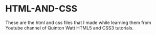 # HTML-AND-CSS
These are the html and css files that I made while learning them from Youtube channel of Quinton Watt HTML5 and CSS3 tutorials. 

<!--
HTML stands for HyperText Markup Language and is used to create the structure and content of a webpage.
Most HTML elements contain opening and closing tags with raw text or other HTML tags between them.
HTML elements can be nested inside other elements. The enclosed element is the child of the enclosing parent element.
Any visible content should be placed within the opening and closing '<body>' tags .
Headings and sub-headings, '<h1>' to '<h6>' tags, are used to enlarge text.
'<p>', '<span>' and '<div>' tags specify text or blocks.
The '<em>' and '<strong>' tags are used to emphasize text.
Line breaks are created with the '<br>' tag.
Ordered lists ('<ol>') are numbered and unordered lists ('<ul>') are bulleted. '<li>' is list item.
Images ('<img>') and videos ('<video>') can be added by linking to an existing source.

The <table> element creates a table.
The <tr> element adds rows to a table.
To add data to a row, you can use the <td> element.
Table headings clarify the meaning of data. Headings are added with the <th> element.
Table data can span columns using the colspan attribute.
Table data can span rows using the rowspan attribute.
Tables can be split into three main sections: a head, a body, and a footer.
A table's head is created with the <thead> element.
A table's body is created with the <tbody> element.
A table's footer is created with the <tfoot> element.
All the CSS properties you learned about in this course can be applied to tables and their data.
-->
